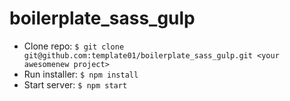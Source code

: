 # boilerplate_sass_gulp

* Clone repo: `$ git clone git@github.com:template01/boilerplate_sass_gulp.git <your awesomenew project>`
* Run installer: `$ npm install`
* Start server:  `$ npm start`
